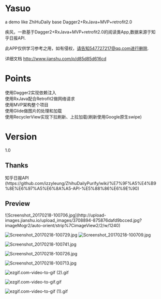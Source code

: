 # Yasuo

a demo like ZhiHuDaily base Dagger2+RxJava+MVP+retrofit2.0  

疾风，一款基于Dagger2+RxJava+MVP+retrofit2.0的阅读类App,数据来源于知乎日报API.  

此APP仅供学习参考之用，如有侵权，请告知547727217@qq.com进行删除.  

详细文档      http://www.jianshu.com/p/d85d85d616cd  

<h1>Points  </h1>

使用Dagger2实现依赖注入  
使用RxJava配合Retrofit2做网络请求  
使用MVP架构整个项目  
使用Glide做图片的处理和加载  
使用RecyclerView实现下拉刷新、上拉加载(刷新使用Google原生swipe)

<h1>Version</h1>  
1.0

<h2>Thanks</h2>  
知乎日报API  
(https://github.com/izzyleung/ZhihuDailyPurify/wiki/%E7%9F%A5%E4%B9%8E%E6%97%A5%E6%8A%A5-API-%E5%88%86%E6%9E%90)  

<h2>Preview</h2>
![Screenshot_20170218-100706.jpg](http://upload-images.jianshu.io/upload_images/3708894-875876dafd9bcced.jpg?imageMogr2/auto-orient/strip%7CimageView2/2/w/1240)

![Screenshot_20170218-100729.jpg](http://upload-images.jianshu.io/upload_images/3708894-5d84ac41be72b241.jpg?imageMogr2/auto-orient/strip%7CimageView2/2/w/1240)
![Screenshot_20170218-100709.jpg](http://upload-images.jianshu.io/upload_images/3708894-ea1b543f720fa2fa.jpg?imageMogr2/auto-orient/strip%7CimageView2/2/w/1240)

![Screenshot_20170218-100741.jpg](http://upload-images.jianshu.io/upload_images/3708894-c5df9d7e1729aca9.jpg?imageMogr2/auto-orient/strip%7CimageView2/2/w/1240)

![Screenshot_20170218-100726.jpg](http://upload-images.jianshu.io/upload_images/3708894-b20ab0fc5a0354fb.jpg?imageMogr2/auto-orient/strip%7CimageView2/2/w/1240)

![Screenshot_20170218-100713.jpg](http://upload-images.jianshu.io/upload_images/3708894-a2ddb786dc46c850.jpg?imageMogr2/auto-orient/strip%7CimageView2/2/w/1240)

![ezgif.com-video-to-gif (2).gif](http://upload-images.jianshu.io/upload_images/3708894-a337429afc1cc122.gif?imageMogr2/auto-orient/strip)

![ezgif.com-video-to-gif.gif](http://upload-images.jianshu.io/upload_images/3708894-00b48ca3de86f8d5.gif?imageMogr2/auto-orient/strip)

![ezgif.com-video-to-gif (1).gif](http://upload-images.jianshu.io/upload_images/3708894-26ce52e504088623.gif?imageMogr2/auto-orient/strip)



